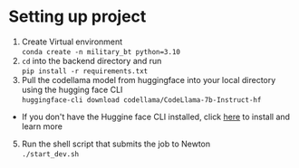 # Setting up project
1. Create Virtual environment \
``` conda create -n military_bt python=3.10 ```
2. ``` cd ``` into the backend directory and run \
``` pip install -r requirements.txt ```
3. Pull the codellama model from huggingface into your local directory using the hugging face CLI \
```huggingface-cli download codellama/CodeLlama-7b-Instruct-hf```
- If you don't have the Huggine face CLI installed, click [here](https://huggingface.co/docs/huggingface_hub/main/en/guides/cli) to install and learn more
5. Run the shell script that submits the job to Newton \
``` ./start_dev.sh ```
